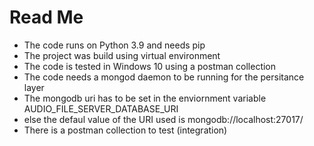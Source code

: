 # Read Me
- The  code runs on Python 3.9 and needs pip
- The project was build using virtual environment   
- The code is tested in Windows 10 using a postman collection
- The code needs a mongod daemon to be running for the persitance layer
- The mongodb uri has to be set in the enviornment variable AUDIO_FILE_SERVER_DATABASE_URI
- else the defaul value of the URI used is mongodb://localhost:27017/
- There is a postman collection to test (integration)